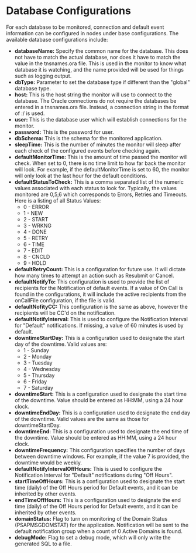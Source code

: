 # Database Configurations 
For each database to be monitored, connection and default event information can be configured in nodes under base configurations. The available database configurations include: 
 * **databaseName:** Specify the common name for the database. This does not have to match the actual database, nor does it have to match the value in the tnsnames.ora file. This is used in the monitor to know what database it is watching, and the name provided will be used for things such as logging output.
 * **dbType:** Parameter to set the database type if different than the "global" database type.
 * **host:** This is the host string the monitor will use to connect to the database. The Oracle connections do not require the databases be entered in a tnsnames.ora file. Instead, a connection string in the format of :/ is used. 
 * **user:** This is the database user which will establish connections for the monitor. 
 * **password:** This is the password for user. 
 * **dbSchema:** This is the schema for the monitored application. 
 * **sleepTime:** This is the number of minutes the monitor will sleep after each check of the configured events before checking again. 
 * **defaultMonitorTime:** This is the amount of time passed the monitor will check. When set to 0, there is no time limit to how far back the monitor will look. For example, if the defaultMonitorTime is set to 60, the monitor will only look at the last hour for the default conditions.
 * **defaultStatusToCheck:** This is a comma separated list of the numeric values associated with each status to look for. Typically, the values monitored are 0,5,6 which corresponds to Errors, Retries and Timeouts. Here is a listing of all Status Values: 
   * 0 - ERROR 
   * 1 - NEW 
   * 2 - START 
   * 3 - WRKNG 
   * 4 - DONE 
   * 5 - RETRY 
   * 6 - TIME 
   * 7 - EDIT 
   * 8 - CNCLD 
   * 9 - HOLD 
 * **defaultRetryCount:** This is a configuration for future use. It will dictate how many times to attempt an action such as Resubmit or Cancel. 
 * **defaultNotifyTo:** This configuration is used to provide the list of recipients for the Notification of default events. If a value of On Call is found in the configurations, it will include the active recipients from the onCallFile configuration, if the file is valid. 
 * **defaultNofityCC:** This configuration is the same as above, however the recipients will be CC'd on the notification. 
 * **defaultNotifyInterval:** This is used to configure the Notification Interval for "Default" notifications. If missing, a value of 60 minutes is used by default. 
 * **downtimeStartDay:** This is a configuration used to designate the start day of the downtime. Valid values are:
   * 1 - Sunday 
   * 2 - Monday 
   * 3 - Tuesday 
   * 4 - Wednesday 
   * 5 - Thursday 
   * 6 - Friday 
   * 7 - Saturday 
 * **downtimeStart:** This is a configuration used to designate the start time of the downtime. Value should be entered as HH:MM, using a 24 hour clock. 
 * **downtimeEndDay:** This is a configuration used to designate the end day of the downtime. Valid values are the same as those for downtimeStartDay. 
 * **downtimeEnd:** This is a configuration used to designate the end time of the downtime. Value should be entered as HH:MM, using a 24 hour clock. 
 * **downtimeFrequency:** This configuration specifies the number of days between downtime windows. For example, if the value 7 is provided, the downtime would be weekly. 
 * **defaultNotifyIntervalOffHours:** This is used to configure the Notification Interval for "Default" notifications during "Off Hours". 
 * **startTimeOffHours:** This is a configuration used to designate the start time (daily) of the Off Hours period for Default events, and it can be inherited by other events. 
 * **endTimeOffHours:** This is a configuration used to designate the end time (daily) of the Off Hours period for Default events, and it can be inherited by other events. 
 * **domainStatus:** Flag to turn on monitoring of the Domain Status (PSAPMSGDOMSTAT) for the application.  Notification will be sent to the default notification group when a count of 0 Active Domains is found.
 * **debugMode:** Flag to set a debug mode, which will only write the generated SQL to a file.
